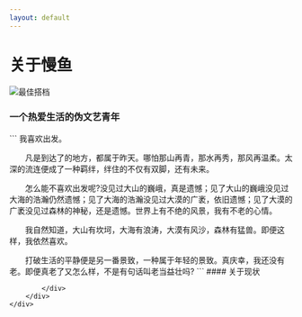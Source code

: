 ```yaml
---
layout: default
---
```

<div class="wrapper">
	<div class="container">
		<div class="content">
			<h1 class="post-title">关于慢鱼</h1>
			<div class="post-content">
				<div class="entry">
					<p><img src="http://7xnaen.com1.z0.glb.clouddn.com/bestParter.jpg" alt="最佳搭档"></p>
					<h3>一个热爱生活的伪文艺青年</h3>
					```
					我喜欢出发。

　　凡是到达了的地方，都属于昨天。哪怕那山再青，那水再秀，那风再温柔。太深的流连便成了一种羁绊，绊住的不仅有双脚，还有未来。

　　怎么能不喜欢出发呢?没见过大山的巍峨，真是遗憾；见了大山的巍峨没见过大海的浩瀚仍然遗憾；见了大海的浩瀚没见过大漠的广袤，依旧遗憾；见了大漠的广袤没见过森林的神秘，还是遗憾。世界上有不绝的风景，我有不老的心情。

　　我自然知道，大山有坎坷，大海有浪涛，大漠有风沙，森林有猛兽。即便这样，我依然喜欢。

　　打破生活的平静便是另一番景致，一种属于年轻的景致。真庆幸，我还没有老。即便真老了又怎么样，不是有句话叫老当益壮吗?
					```
					#### 关于现状
				</div>

			</div>
		</div>
	</div>

</div>

